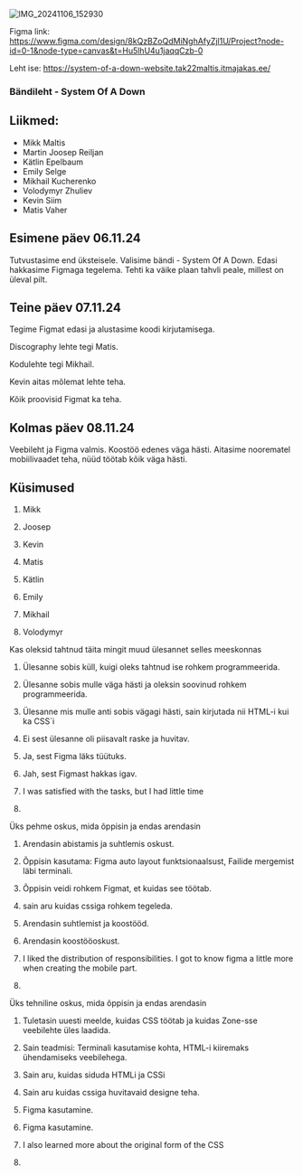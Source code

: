 ![IMG_20241106_152930](https://github.com/user-attachments/assets/120666f0-be3e-4aba-a08d-099823717bfc)

Figma link: https://www.figma.com/design/8kQzBZoQdMiNghAfyZjl1U/Project?node-id=0-1&node-type=canvas&t=Hu5lhU4u1jaqqCzb-0

Leht ise: https://system-of-a-down-website.tak22maltis.itmajakas.ee/


### Bändileht - System Of A Down

## Liikmed:
 
 	
- Mikk Maltis
- Martin Joosep Reiljan
- Kätlin Epelbaum
- Emily Selge
- Mikhail Kucherenko
- Volodymyr Zhuliev
- Kevin Siim
- Matis Vaher

## Esimene päev 06.11.24

Tutvustasime end üksteisele. Valisime bändi - System Of A Down. Edasi hakkasime Figmaga tegelema. Tehti ka väike plaan tahvli peale, millest on üleval pilt.


## Teine päev 07.11.24

Tegime Figmat edasi ja alustasime koodi kirjutamisega.

Discography lehte tegi Matis.

Kodulehte tegi Mikhail.

Kevin aitas mõlemat lehte teha.

Kõik proovisid Figmat ka teha.

## Kolmas päev 08.11.24

Veebileht ja Figma valmis. Koostöö edenes väga hästi. Aitasime noorematel mobiilivaadet teha, nüüd töötab kõik väga hästi.

## Küsimused

1. Mikk

2. Joosep

3. Kevin

4. Matis

5. Kätlin

6. Emily

7. Mikhail

8. Volodymyr
   
Kas oleksid tahtnud täita mingit muud ülesannet selles meeskonnas

1. Ülesanne sobis küll, kuigi oleks tahtnud ise rohkem programmeerida.

2. Ülesanne sobis mulle väga hästi ja oleksin soovinud rohkem programmeerida.

3. Ülesanne mis mulle anti sobis vägagi hästi, sain kirjutada nii HTML-i kui ka CSS´i

4. Ei sest ülesanne oli piisavalt raske ja huvitav.

5. Ja, sest Figma läks tüütuks.

6. Jah, sest Figmast hakkas igav.

7. I was satisfied with the tasks, but I had little time

8.

Üks pehme oskus, mida õppisin ja endas arendasin

1. Arendasin abistamis ja suhtlemis oskust.

2. Õppisin kasutama: Figma auto layout funktsionaalsust, Failide mergemist läbi terminali.

3. Õppisin veidi rohkem Figmat, et kuidas see töötab. 

4. sain aru kuidas cssiga rohkem tegeleda.

5. Arendasin suhtlemist ja koostööd.

6. Arendasin koostööoskust.

7. I liked the distribution of responsibilities. I got to know figma a little more when creating the mobile part. 

8.

Üks tehniline oskus, mida õppisin ja endas arendasin

1. Tuletasin uuesti meelde, kuidas CSS töötab ja kuidas Zone-sse veebilehte üles laadida.

2. Sain teadmisi: Terminali kasutamise kohta, HTML-i kiiremaks ühendamiseks veebilehega.

3. Sain aru, kuidas siduda HTMLi ja CSSi

4. Sain aru kuidas cssiga huvitavaid designe teha.

5. Figma kasutamine.

6. Figma kasutamine.

7. I also learned more about the original form of the СSS

8.
